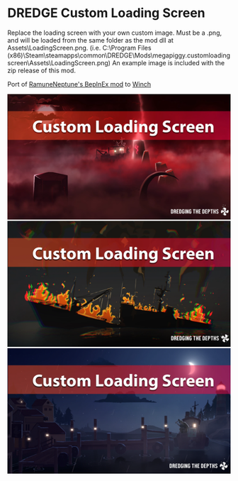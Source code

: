 # DREDGE Custom Loading Screen

Replace the loading screen with your own custom image.
Must be a .png, and will be loaded from the same folder as the mod dll at Assets\LoadingScreen.png. (i.e. C:\Program Files (x86)\Steam\steamapps\common\DREDGE\Mods\megapiggy.customloadingscreen\Assets\LoadingScreen.png)
An example image is included with the zip release of this mod.

Port of [RamuneNeptune's BepInEx mod](https://www.nexusmods.com/dredge/mods/9) to [Winch](https://dredgemods.com/mods/winch/)

![Example 1](https://raw.githubusercontent.com/MegaPiggy/DredgeCustomLoadingScreen/main/1.png)
![Example 2](https://raw.githubusercontent.com/MegaPiggy/DredgeCustomLoadingScreen/main/2.png)
![Example 3](https://raw.githubusercontent.com/MegaPiggy/DredgeCustomLoadingScreen/main/3.png)
